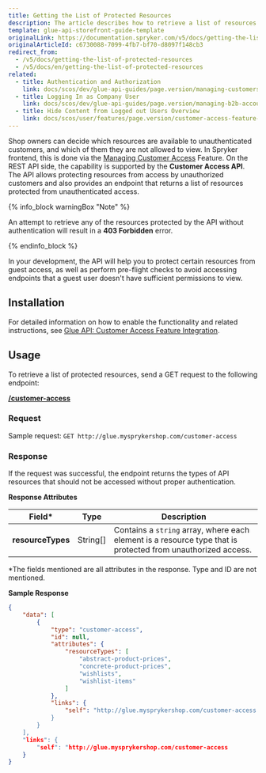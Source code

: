 ```yaml
---
title: Getting the List of Protected Resources
description: The article describes how to retrieve a list of resources protected from unauthorized access.
template: glue-api-storefront-guide-template
originalLink: https://documentation.spryker.com/v5/docs/getting-the-list-of-protected-resources
originalArticleId: c6730088-7099-4fb7-bf70-d8097f148cb3
redirect_from:
  - /v5/docs/getting-the-list-of-protected-resources
  - /v5/docs/en/getting-the-list-of-protected-resources
related:
  - title: Authentication and Authorization
    link: docs/scos/dev/glue-api-guides/page.version/managing-customers/authenticating-as-a-customer.html
  - title: Logging In as Company User
    link: docs/scos/dev/glue-api-guides/page.version/managing-b2b-account/authenticating-as-a-company-user.html
  - title: Hide Content from Logged out Users Overview
    link: docs/scos/user/features/page.version/customer-access-feature-overview.html
---
```


Shop owners can decide which resources are available to unauthenticated customers, and which of them they are not  allowed to view. In Spryker frontend, this is done via the [Managing Customer Access](/docs/scos/user/back-office-user-guides/{{page.version}}/customer/customer-customer-access-customer-groups/managing-customer-access.html) Feature. On the REST API side, the capability is supported by the **Customer Access API**. The API allows protecting resources from access by unauthorized customers and also provides an endpoint that returns a list of resources protected from unauthenticated access.

{% info_block warningBox "Note" %}

An attempt to retrieve any of the resources protected by the API without authentication will result in a **403 Forbidden** error.

{% endinfo_block %}

In your development, the API will help you to protect certain resources from guest access, as well as perform pre-flight checks to avoid accessing endpoints that a guest user doesn't have sufficient permissions to view.

## Installation
For detailed information on how to enable the functionality and related instructions, see [Glue API: Customer Access Feature Integration](/docs/scos/dev/feature-integration-guides/{{page.version}}/glue-api/glue-api-customer-access-feature-integration.html).

## Usage
To retrieve a list of protected resources, send a GET request to the following endpoint:

**[/customer-access](/docs/scos/dev/glue-api-guides/{{page.version}}/rest-api-reference.html#/customer-access/get_customer_access)**

### Request
Sample request: `GET http://glue.mysprykershop.com/customer-access`

### Response
If the request was successful, the endpoint returns the types of API resources that should not be accessed without proper authentication.

**Response Attributes**

| Field* | Type | Description |
| --- | --- | --- |
| **resourceTypes** | String[] | Contains a `string` array, where each element is a resource type that is protected from unauthorized access. |

*The fields mentioned are all attributes in the response. Type and ID are not mentioned.

**Sample Response**

```json
{
    "data": [
        {
            "type": "customer-access",
            "id": null,
            "attributes": {
                "resourceTypes": [
                    "abstract-product-prices",
                    "concrete-product-prices",
                    "wishlists",
                    "wishlist-items"
                ]
            },
            "links": {
                "self": "http://glue.mysprykershop.com/customer-access
            }
        }
    ],
    "links": {
        "self": "http://glue.mysprykershop.com/customer-access
    }
}
```
